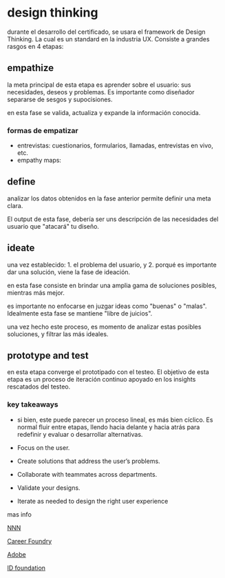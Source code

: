 # design thinking

durante el desarrollo del certificado, se usara el framework de Design Thinking. La cual es un standard en la industria UX. Consiste a grandes rasgos en 4 etapas:

## empathize

la meta principal de esta etapa es aprender sobre el usuario: sus necesidades, deseos y problemas. Es importante como diseñador separarse de sesgos y  supocisiones. 

en esta fase se valida, actualiza y expande la información conocida.

### formas de empatizar

- entrevistas: cuestionarios, formularios, llamadas, entrevistas en vivo, etc.
- empathy maps:

## define 

analizar los datos obtenidos en la fase anterior permite definir una meta clara. 

El output de esta fase, debería ser uns descripción de las necesidades del usuario que "atacará" tu diseño.

## ideate

una vez establecido: 1. el problema del usuario, y 2. porqué es importante dar una solución, viene la fase de ideación.

en esta fase consiste en brindar una amplia gama de soluciones posibles, mientras más mejor. 

es importante no enfocarse en juzgar ideas como "buenas" o "malas". Idealmente esta fase se mantiene "libre de juicios". 

una vez hecho este proceso, es momento de analizar estas posibles soluciones, y filtrar las más ideales.

## prototype and test

en esta etapa converge el prototipado con el testeo. El objetivo de esta etapa es un proceso de iteración continuo apoyado en los insights rescatados del testeo.

### key takeaways

- si bien, este puede parecer un proceso lineal, es más bien cíclico. Es normal fluir entre etapas, llendo hacia delante y hacia atrás para redefinir y evaluar o desarrollar alternativas.

- Focus on the user.

- Create solutions that address the user’s problems.

- Collaborate with teammates across departments.

- Validate your designs.

- Iterate as needed to design the right user experience

mas info

[NNN](https://www.youtube.com/watch?v=6lmvCqvmjfE)

[Career Foundry](https://www.youtube.com/watch?v=Tvu34s8iMZw)

[Adobe](https://xd.adobe.com/ideas/guides/ux-design-process-steps)

[ID foundation](https://www.interaction-design.org/literature/topics/design-thinking)

